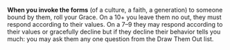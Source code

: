 **When you invoke the forms** (of a culture, a faith, a generation) to someone bound by them, roll your Grace. On a 10+ you leave them no out, they must respond according to their values. On a 7–9 they may respond according to their values or gracefully decline but if they decline their behavior tells you much: you may ask them any one question from the Draw Them Out list.